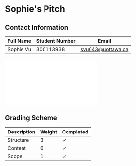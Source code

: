 # Sophie's Pitch

## Contact Information

| Full Name | Student Number | Email |
|------|------|------|
| Sophie Vu | 300113938| svu043@uottawa.ca |


<object data="[http://yoursite.com/the.pdf](https://github.com/vusophie/SEG4105_term_project/blob/deli1_sophie_300113938_pitch/SEG4105%20-%20Deliverable%201-1.pdf)" type="application/pdf" width="750px" height="750px">
    <embed src="[http://yoursite.com/the.pdf](https://github.com/vusophie/SEG4105_term_project/blob/deli1_sophie_300113938_pitch/SEG4105%20-%20Deliverable%201-1.pdf)" type="application/pdf">
    </embed>
</object>


## Grading Scheme

| Description | Weight | Completed | 
|------|------|------|
| Structure | 3 | &check; |
| Content | 6 | &check; |
| Scope | 1 | &check; |

